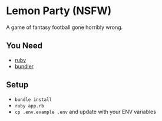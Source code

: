 Lemon Party (NSFW)
==================

A game of fantasy football gone horribly wrong.

## You Need

- [ruby](https://www.ruby-lang.org/en/)
- [bundler](http://bundler.io/)

## Setup

- `bundle install`
- `ruby app.rb`
- `cp .env.example .env` and update with your ENV variables
